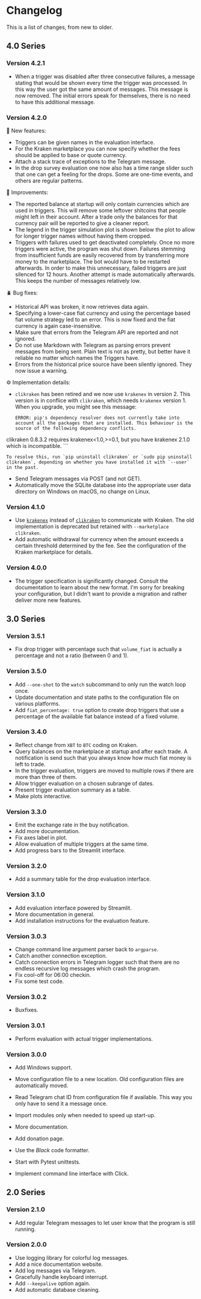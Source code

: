 # Changelog

This is a list of changes, from new to older.

## 4.0 Series

### Version 4.2.1

- When a trigger was disabled after three consecutive failures, a message stating that would be shown every time the trigger was processed. In this way the user got the same amount of messages. This message is now removed. The initial errors speak for themselves, there is no need to have this additional message.

### Version 4.2.0

🧪 New features:

- Triggers can be given names in the evaluation interface.
- For the Kraken marketplace you can now specify whether the fees should be applied to base or quote currency.
- Attach a stack trace of exceptions to the Telegram message.
- In the drop survey evaluation one now also has a time range slider such that one can get a feeling for the drops. Some are one-time events, and others are regular patterns.

🔧 Improvements:

- The reported balance at startup will only contain currencies which are used in triggers. This will remove some leftover shitcoins that people might left in their account. After a trade only the balances for that currency pair will be reported to give a cleaner report.
- The legend in the trigger simulation plot is shown below the plot to allow for longer trigger names without having them cropped.
- Triggers with failures used to get deactivated completely. Once no more triggers were active, the program was shut down. Failures stemming from insufficient funds are easily recovered from by transferring more money to the marketplace. The bot would have to be restarted afterwards. In order to make this unnecessary, failed triggers are just silenced for 12 hours. Another attempt is made automatically afterwards. This keeps the number of messages relatively low.

🪲 Bug fixes:

- Historical API was broken, it now retrieves data again.
- Specifying a lower-case fiat currency and using the percentage based fiat volume strategy led to an error. This is now fixed and the fiat currency is again case-insensitive.
- Make sure that errors from the Telegram API are reported and not ignored.
- Do not use Markdown with Telegram as parsing errors prevent messages from being sent. Plain text is not as pretty, but better have it reliable no matter which names the Triggers have.
- Errors from the historical price source have been silently ignored. They now issue a warning.

⚙️ Implementation details:

- `clikraken` has been retired and we now use `krakenex` in version 2. This version is in conflice with `clikraken`, which needs `krakenex` version 1. When you upgrade, you might see this message:

    ```
    ERROR: pip's dependency resolver does not currently take into account all the packages that are installed. This behaviour is the source of the following dependency conflicts.
clikraken 0.8.3.2 requires krakenex<1.0,>=0.1, but you have krakenex 2.1.0 which is incompatible.
    ```

    To resolve this, run `pip uninstall clikraken` or `sudo pip uninstall clikraken`, depending on whether you have installed it with `--user` in the past.

- Send Telegram messages via POST (and not GET).
- Automatically move the SQLite database into the appropriate user data directory on Windows on macOS, no change on Linux.

### Version 4.1.0

- Use [`krakenex`](https://github.com/veox/python3-krakenex) instead of [`clikraken`](https://github.com/zertrin/clikraken) to communicate with Kraken. The old implementation is deprecated but retained with `--marketplace clikraken`.
- Add automatic withdrawal for currency when the amount exceeds a certain threshold determined by the fee. See the configuration of the Kraken marketplace for details.

### Version 4.0.0

- The trigger specification is significantly changed. Consult the documentation to learn about the new format. I'm sorry for breaking your configuration, but I didn't want to provide a migration and rather deliver more new features.

## 3.0 Series

### Version 3.5.1

- Fix drop trigger with percentage such that `volume_fiat` is actually a percentage and not a ratio (between 0 and 1).

### Version 3.5.0

- Add `--one-shot` to the `watch` subcommand to only run the watch loop once.
- Update documentation and state paths to the configuration file on various platforms.
- Add `fiat_percentage: true` option to create drop triggers that use a percentage of the available fiat balance instead of a fixed volume.

### Version 3.4.0

- Reflect change from `XBT` to `BTC` coding on Kraken.
- Query balances on the marketplace at startup and after each trade. A notification is send such that you always know how much fiat money is left to trade.
- In the trigger evaluation, triggers are moved to multiple rows if there are more than three of them.
- Allow trigger evaluation on a chosen subrange of dates.
- Present trigger evaluation summary as a table.
- Make plots interactive.

### Version 3.3.0

- Emit the exchange rate in the buy notification.
- Add more documentation.
- Fix axes label in plot.
- Allow evaluation of multiple triggers at the same time.
- Add progress bars to the Streamlit interface.

### Version 3.2.0

- Add a summary table for the drop evaluation interface.

### Version 3.1.0

- Add evaluation interface powered by Streamlit.
- More documentation in general.
- Add installation instructions for the evaluation feature.

### Version 3.0.3

- Change command line argument parser back to `argparse`.
- Catch another connection exception.
- Catch connection errors in Telegram logger such that there are no endless recursive log messages which crash the program.
- Fix cool-off for 06:00 checkin.
- Fix some test code.

### Version 3.0.2

- Buxfixes.

### Version 3.0.1

- Perform evaluation with actual trigger implementations.

### Version 3.0.0

- Add Windows support.
- Move configuration file to a new location. Old configuration files are automatically moved.
- Read Telegram chat ID from configuration file if available. This way you only have to send it a message once.
- Import modules only when needed to speed up start-up.

- More documentation.
- Add donation page.
- Use the *Black* code formatter.
- Start with Pytest unittests.
- Implement command line interface with Click.

## 2.0 Series

### Version 2.1.0

- Add regular Telegram messages to let user know that the program is still running.

### Version 2.0.0

- Use logging library for colorful log messages.
- Add a nice documentation website.
- Add log messages via Telegram.
- Gracefully handle keyboard interrupt.
- Add `--keepalive` option again.
- Add automatic database cleaning.